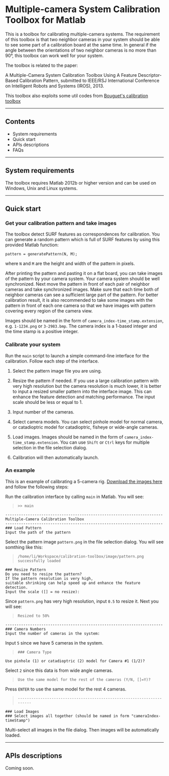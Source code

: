 # Multiple-camera System Calibration Toolbox for Matlab

This is a toolbox for calibrating multiple-camera systems. The requirement of this toolbox is that two neighbor cameras in your system should be able to see some part of a calibration board at the same time. In general if the angle between the orientations of two neighbor cameras is no more than 90&deg;, this toolbox can work well for your system. 

The toolbox is related to the paper: 

A Multiple-Camera System Calibration Toolbox Using A Feature Descriptor-Based Calibration Pattern, submitted to IEEE/RSJ International Conference on Intelligent Robots and Systems (IROS), 2013. 

This toolbox also exploits some util codes from [Bouguet's calibration toolbox](http://www.vision.caltech.edu/bouguetj/calib_doc/)

---
## Contents

* System requirements
* Quick start
* APIs descriptions
* FAQs

---
## System requirements

The toolbox requires Matlab 2012b or higher version and can be used on Windows, Unix and Linux systems. 

---
## Quick start

### Get your calibration pattern and take images

The toolbox detect SURF features as correspondences for calibration. You can generate a random pattern which is full of SURF features by using this provided Matlab function: 

    pattern = generatePattern(N, M); 

where `N` and `M` are the height and width of the pattern in pixels. 

After printing the pattern and pasting it on a flat board, you can take images of the pattern by your camera system. Your camera system should be well synchronized. Next move the pattern in front of each pair of neighbor cameras and take synchronized images. Make sure that each time both of neighbor cameras can see a sufficient large part of the pattern. For better calibration result, it is also recommended to take some images with the pattern in front of each one camera so that we have images with pattern covering every region of the camera view. 

Images should be named in the form of `camera_index-time_stamp.extension`, e.g. `1-1234.png` or `3-2983.bmp`. The camera index is a 1-based integer and the time stamp is a positive integer. 

### Calibrate your system

Run the `main` script to launch a simple command-line interface for the calibration. Follow each step of the interface. 

1. Select the pattern image file you are using. 

2. Resize the pattern if needed. If you use a large calibration pattern with very high resolution but the camera resolution is much lower, it is better to input a resized smaller pattern into the interface image. This can enhance the feature detection and matching performance. The input scale should be less or equal to 1. 

3. Input number of the cameras. 

4. Select camera models. You can select pinhole model for normal camera, or catadioptric model for catadioptric, fisheye or wide-angle cameras. 

5. Load images. Images should be named in the form of `camera_index-time_stamp.extension`. You can use `Shift` or `Ctrl` keys for multiple selection in the file selection dialog. 

6. Calibration will then automatically launch. 

### An example

This is an example of calibrating a 5-camera rig. [Download the images here]() and follow the following steps: 

Run the calibration interface by calling `main` in Matlab. You will see: 

>     >> main
    ----------------------------------------------------------------------
    Multiple-Camera Calibration Toolbox
    ----------------------------------------------------------------------
    ### Load Pattern
    Input the path of the pattern

Select the pattern image `pattern.png` in the file selection dialog. You will see somthing like this: 

>     /home/li/Workspace/calibration-toolbox/image/pattern.png successfully loaded
    ### Resize Pattern
    Do you need to resize the pattern?
    If the pattern resolution is very high, 
    suitable shrinking can help speed up and enhance the feature detection. 
    Input the scale ([] = no resize): 

Since `pattern.png` has very high resolution, input `0.5` to resize it. Next you will see:

>     Resized to 50%
    ----------------------------------------------------------------------
    ### Camera Numbers
    Input the number of cameras in the system: 

Input `5` since we have 5 cameras in the system. 

>     ### Camera Type
    Use pinhole (1) or catadioptric (2) model for Camera #1 (1/2)? 

Select `2` since this data is from wide angle cameras. 

>     Use the same model for the rest of the cameras (Y/N, []=Y)? 

Press `ENTER` to use the same model for the rest 4 cameras. 

>     ----------------------------------------------------------------------
    ### Load Images
    ### Select images all together (should be named in form "cameraIndex-timeStamp")

Multi-select all images in the file dialog. Then images will be automatically loaded. 






---
## APIs descriptions

Coming soon. 